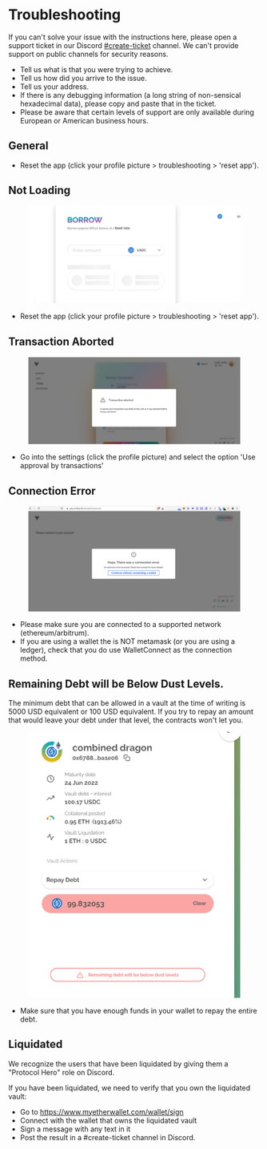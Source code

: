 # Troubleshooting

If you can't solve your issue with the instructions here, please open a support ticket in our Discord [#create-ticket](https://discord.com/channels/752978124614008945/893209711397195776) channel. We can't provide support on public channels for security reasons.
 - Tell us what is that you were trying to achieve.
 - Tell us how did you arrive to the issue.
 - Tell us your address.
 - If there is any debugging information (a long string of non-sensical hexadecimal data), please copy and paste that in the ticket.
 - Please be aware that certain levels of support are only available during European or American business hours.

## General

 - Reset the app (click your profile picture > troubleshooting > 'reset app'). 

## Not Loading

<figure class="image" align = "center">
  <img src="assets/not-loading.png" alt="not-loading" title="not-loading">
</figure>

 - Reset the app (click your profile picture > troubleshooting > 'reset app'). 

## Transaction Aborted

<figure class="image" align = "center">
  <img src="assets/transaction-aborted.png" alt="transaction aborted" title="transaction aborted">
</figure>

 - Go into the settings (click the profile picture) and select the option 'Use approval by transactions' 

## Connection Error

<figure class="image" align = "center">
  <img src="assets/connection-error.png" alt="connection error" title="connection error">
</figure>

 - Please make sure you are connected to a supported network (ethereum/arbitrum).
 - If you are using a wallet the is NOT metamask (or you are using a ledger), check that you do use WalletConnect as the connection method.

## Remaining Debt will be Below Dust Levels.

The minimum debt that can be allowed in a vault at the time of writing is 5000 USD equivalent or 100 USD equivalent. If you try to repay an amount that would leave your debt under that level, the contracts won't let you.

<figure class="image" align = "center">
  <img src="assets/dust.png" alt="dust" title="dust">
</figure>

 - Make sure that you have enough funds in your wallet to repay the entire debt.

## Liquidated

We recognize the users that have been liquidated by giving them a "Protocol Hero" role on Discord.

If you have been liquidated, we need to verify that you own the liquidated vault:
 - Go to https://www.myetherwallet.com/wallet/sign
 - Connect with the wallet that owns the liquidated vault
 - Sign a message with any text in it
 - Post the result in a #create-ticket channel in Discord.
